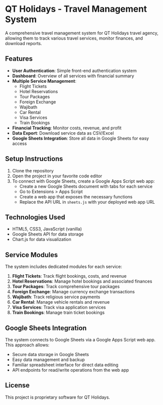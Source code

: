 # QT Holidays - Travel Management System

A comprehensive travel management system for QT Holidays travel agency, allowing them to track various travel services, monitor finances, and download reports.

## Features

- **User Authentication**: Simple front-end authentication system
- **Dashboard**: Overview of all services with financial summary
- **Multiple Service Management**:
  - Flight Tickets
  - Hotel Reservations
  - Tour Packages
  - Foreign Exchange
  - Wajibath
  - Car Rental
  - Visa Services
  - Train Bookings
- **Financial Tracking**: Monitor costs, revenue, and profit
- **Data Export**: Download service data as CSV/Excel
- **Google Sheets Integration**: Store all data in Google Sheets for easy access

## Setup Instructions

1. Clone the repository
2. Open the project in your favorite code editor
3. To connect with Google Sheets, create a Google Apps Script web app:
   - Create a new Google Sheets document with tabs for each service
   - Go to Extensions > Apps Script
   - Create a web app that exposes the necessary functions
   - Replace the API URL in `sheets.js` with your deployed web app URL

## Technologies Used

- HTML5, CSS3, JavaScript (vanilla)
- Google Sheets API for data storage
- Chart.js for data visualization

## Service Modules

The system includes dedicated modules for each service:

1. **Flight Tickets**: Track flight bookings, costs, and revenue
2. **Hotel Reservations**: Manage hotel bookings and associated finances
3. **Tour Packages**: Track comprehensive tour packages
4. **Foreign Exchange**: Manage currency exchange transactions
5. **Wajibath**: Track religious service payments
6. **Car Rental**: Manage vehicle rentals and revenue
7. **Visa Services**: Track visa application services
8. **Train Bookings**: Manage train ticket bookings

## Google Sheets Integration

The system connects to Google Sheets via a Google Apps Script web app. This approach allows:

- Secure data storage in Google Sheets
- Easy data management and backup
- Familiar spreadsheet interface for direct data editing
- API endpoints for read/write operations from the web app

## License

This project is proprietary software for QT Holidays.